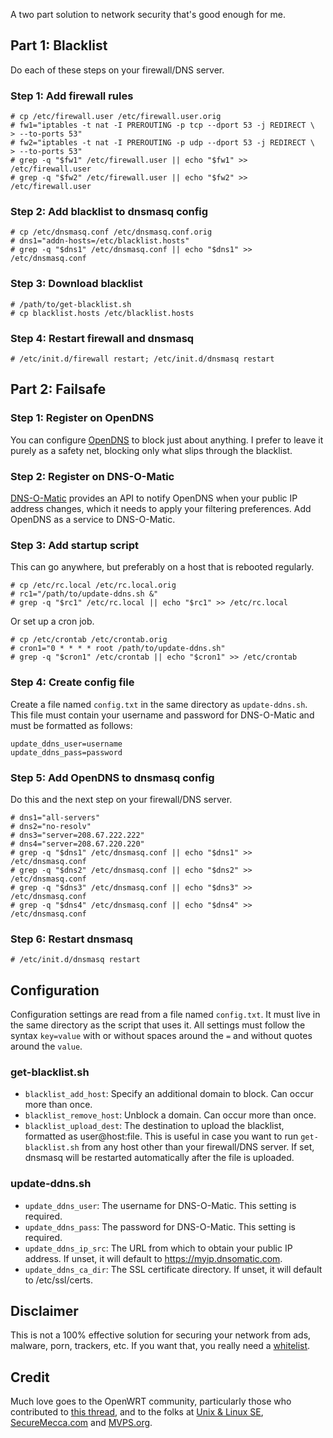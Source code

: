 A two part solution to network security that's good enough for me.

## Part 1: Blacklist

Do each of these steps on your firewall/DNS server.

### Step 1: Add firewall rules

```
# cp /etc/firewall.user /etc/firewall.user.orig
# fw1="iptables -t nat -I PREROUTING -p tcp --dport 53 -j REDIRECT \
> --to-ports 53"
# fw2="iptables -t nat -I PREROUTING -p udp --dport 53 -j REDIRECT \
> --to-ports 53"
# grep -q "$fw1" /etc/firewall.user || echo "$fw1" >> /etc/firewall.user
# grep -q "$fw2" /etc/firewall.user || echo "$fw2" >> /etc/firewall.user
```

### Step 2: Add blacklist to dnsmasq config

```
# cp /etc/dnsmasq.conf /etc/dnsmasq.conf.orig
# dns1="addn-hosts=/etc/blacklist.hosts"
# grep -q "$dns1" /etc/dnsmasq.conf || echo "$dns1" >> /etc/dnsmasq.conf
```

### Step 3: Download blacklist

```
# /path/to/get-blacklist.sh
# cp blacklist.hosts /etc/blacklist.hosts
```

### Step 4: Restart firewall and dnsmasq

```
# /etc/init.d/firewall restart; /etc/init.d/dnsmasq restart
```

## Part 2: Failsafe

### Step 1: Register on OpenDNS

You can configure [OpenDNS](https://www.opendns.com/) to block just about
anything. I prefer to leave it purely as a safety net, blocking only what slips
through the blacklist.

### Step 2: Register on DNS-O-Matic

[DNS-O-Matic](https://www.dnsomatic.com/) provides an API to notify OpenDNS when
your public IP address changes, which it needs to apply your filtering
preferences. Add OpenDNS as a service to DNS-O-Matic.

### Step 3: Add startup script

This can go anywhere, but preferably on a host that is rebooted regularly.

```
# cp /etc/rc.local /etc/rc.local.orig
# rc1="/path/to/update-ddns.sh &"
# grep -q "$rc1" /etc/rc.local || echo "$rc1" >> /etc/rc.local
```

Or set up a cron job.

```
# cp /etc/crontab /etc/crontab.orig
# cron1="0 * * * * root /path/to/update-ddns.sh"
# grep -q "$cron1" /etc/crontab || echo "$cron1" >> /etc/crontab
```

### Step 4: Create config file

Create a file named `config.txt` in the same directory as `update-ddns.sh`. This
file must contain your username and password for DNS-O-Matic and must be
formatted as follows:

```
update_ddns_user=username
update_ddns_pass=password
```

### Step 5: Add OpenDNS to dnsmasq config

Do this and the next step on your firewall/DNS server.

```
# dns1="all-servers"
# dns2="no-resolv"
# dns3="server=208.67.222.222"
# dns4="server=208.67.220.220"
# grep -q "$dns1" /etc/dnsmasq.conf || echo "$dns1" >> /etc/dnsmasq.conf
# grep -q "$dns2" /etc/dnsmasq.conf || echo "$dns2" >> /etc/dnsmasq.conf
# grep -q "$dns3" /etc/dnsmasq.conf || echo "$dns3" >> /etc/dnsmasq.conf
# grep -q "$dns4" /etc/dnsmasq.conf || echo "$dns4" >> /etc/dnsmasq.conf
```

### Step 6: Restart dnsmasq

```
# /etc/init.d/dnsmasq restart
```

## Configuration

Configuration settings are read from a file named `config.txt`. It must live in
the same directory as the script that uses it. All settings must follow the
syntax `key=value` with or without spaces around the `=` and without quotes
around the `value`.

### get-blacklist.sh

* `blacklist_add_host`: Specify an additional domain to block. Can occur more
  than once.
* `blacklist_remove_host`: Unblock a domain. Can occur more than once.
* `blacklist_upload_dest`: The destination to upload the blacklist, formatted as
  user@host:file. This is useful in case you want to run `get-blacklist.sh` from
  any host other than your firewall/DNS server. If set, dnsmasq will be
  restarted automatically after the file is uploaded.

### update-ddns.sh

* `update_ddns_user`: The username for DNS-O-Matic. This setting is required.
* `update_ddns_pass`: The password for DNS-O-Matic. This setting is required.
* `update_ddns_ip_src`: The URL from which to obtain your public IP address. If
  unset, it will default to https://myip.dnsomatic.com.
* `update_ddns_ca_dir`: The SSL certificate directory. If unset, it will default
  to /etc/ssl/certs.

## Disclaimer

This is not a 100% effective solution for securing your network from ads,
malware, porn, trackers, etc. If you want that, you really need a
[whitelist](https://github.com/dave-kennedy/whitelist).

## Credit

Much love goes to the OpenWRT community, particularly those who contributed to
[this thread](https://forum.openwrt.org/viewtopic.php?id=35023), and to the
folks at [Unix & Linux SE](https://unix.stackexchange.com/),
[SecureMecca.com](http://securemecca.com/) and
[MVPS.org](http://winhelp2002.mvps.org/).


